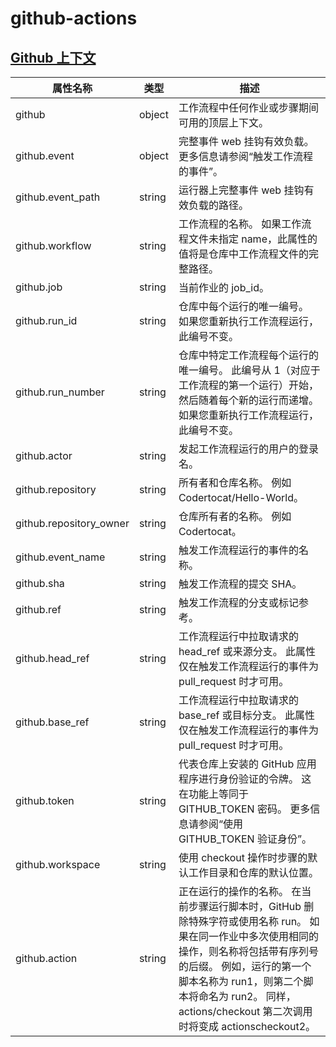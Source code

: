 # github-actions


## [Github 上下文](https://help.github.com/cn/actions/reference/context-and-expression-syntax-for-github-actions)

属性名称 | 类型 | 描述
---- | ---- | ----
github | object | 工作流程中任何作业或步骤期间可用的顶层上下文。
github.event | object | 完整事件 web 挂钩有效负载。 更多信息请参阅“触发工作流程的事件”。
github.event_path | string | 运行器上完整事件 web 挂钩有效负载的路径。
github.workflow | string | 工作流程的名称。 如果工作流程文件未指定 name，此属性的值将是仓库中工作流程文件的完整路径。
github.job | string | 当前作业的 job_id。
github.run_id | string | 仓库中每个运行的唯一编号。 如果您重新执行工作流程运行，此编号不变。
github.run_number | string | 仓库中特定工作流程每个运行的唯一编号。 此编号从 1（对应于工作流程的第一个运行）开始，然后随着每个新的运行而递增。 如果您重新执行工作流程运行，此编号不变。
github.actor | string | 发起工作流程运行的用户的登录名。
github.repository | string | 所有者和仓库名称。 例如 Codertocat/Hello-World。
github.repository_owner | string | 仓库所有者的名称。 例如 Codertocat。
github.event_name | string | 触发工作流程运行的事件的名称。
github.sha | string | 触发工作流程的提交 SHA。
github.ref | string | 触发工作流程的分支或标记参考。
github.head_ref | string | 工作流程运行中拉取请求的 head_ref 或来源分支。 此属性仅在触发工作流程运行的事件为 pull_request 时才可用。
github.base_ref | string | 工作流程运行中拉取请求的 base_ref 或目标分支。 此属性仅在触发工作流程运行的事件为 pull_request 时才可用。
github.token | string | 代表仓库上安装的 GitHub 应用程序进行身份验证的令牌。 这在功能上等同于 GITHUB_TOKEN 密码。 更多信息请参阅“使用 GITHUB_TOKEN 验证身份”。
github.workspace | string | 使用 checkout 操作时步骤的默认工作目录和仓库的默认位置。
github.action | string | 正在运行的操作的名称。 在当前步骤运行脚本时，GitHub 删除特殊字符或使用名称 run。 如果在同一作业中多次使用相同的操作，则名称将包括带有序列号的后缀。 例如，运行的第一个脚本名称为 run1，则第二个脚本将命名为 run2。 同样，actions/checkout 第二次调用时将变成 actionscheckout2。